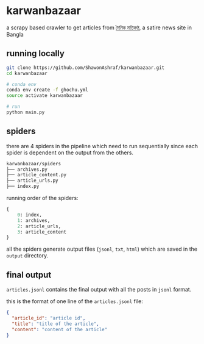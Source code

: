 # karwanbazaar
a scrapy based crawler to get articles from  [দৈনিক মতিকণ্ঠ](https://motikontho.wordpress.com/), a satire news site in Bangla


## running locally

```bash
git clone https://github.com/ShawonAshraf/karwanbazaar.git
cd karwanbazaar

# conda env
conda env create -f ghochu.yml
source activate karwanbazaar

# run
python main.py
```

## spiders
there are 4 spiders in the pipeline which need to run sequentially since each spider is dependent on the output from the 
others.

```bash
karwanbazaar/spiders
├── archives.py
├── article_content.py
├── article_urls.py
├── index.py
```

running order of the spiders:

```python
{
    0: index,
    1: archives,
    2: article_urls,
    3: article_content
}
```

all the spiders generate output files (`jsonl`, `txt`, `html`) which are saved in the `output` directory.

## final output
`articles.jsonl` contains the final output with all the posts in `jsonl` format.

this is the format of one line of the `articles.jsonl` file:

```json
{
  "article_id": "article id",
  "title": "title of the article", 
  "content": "content of the article"
}
```
